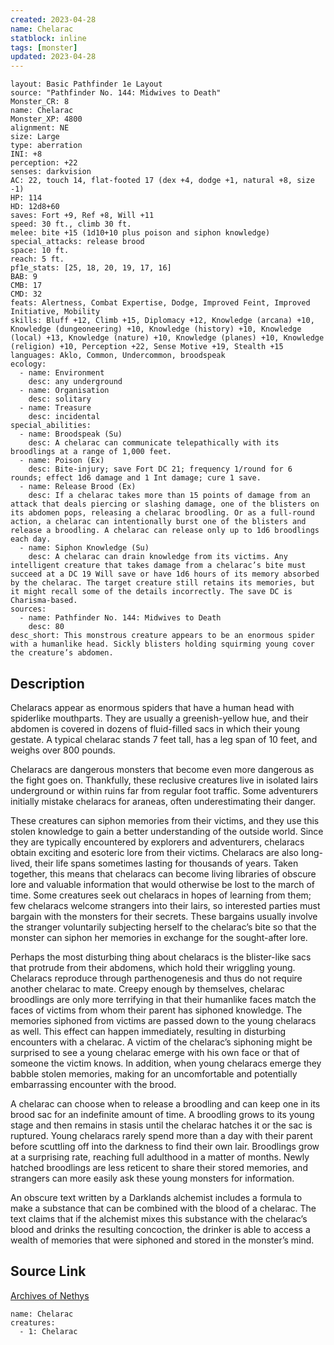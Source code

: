 ```yaml
---
created: 2023-04-28
name: Chelarac
statblock: inline
tags: [monster]
updated: 2023-04-28
---
```

```statblock
layout: Basic Pathfinder 1e Layout
source: "Pathfinder No. 144: Midwives to Death"
Monster_CR: 8
name: Chelarac
Monster_XP: 4800
alignment: NE
size: Large
type: aberration
INI: +8
perception: +22
senses: darkvision
AC: 22, touch 14, flat-footed 17 (dex +4, dodge +1, natural +8, size -1)
HP: 114
HD: 12d8+60
saves: Fort +9, Ref +8, Will +11
speed: 30 ft., climb 30 ft.
melee: bite +15 (1d10+10 plus poison and siphon knowledge)
special_attacks: release brood
space: 10 ft.
reach: 5 ft.
pf1e_stats: [25, 18, 20, 19, 17, 16]
BAB: 9
CMB: 17
CMD: 32
feats: Alertness, Combat Expertise, Dodge, Improved Feint, Improved Initiative, Mobility
skills: Bluff +12, Climb +15, Diplomacy +12, Knowledge (arcana) +10, Knowledge (dungeoneering) +10, Knowledge (history) +10, Knowledge (local) +13, Knowledge (nature) +10, Knowledge (planes) +10, Knowledge (religion) +10, Perception +22, Sense Motive +19, Stealth +15
languages: Aklo, Common, Undercommon, broodspeak
ecology:
  - name: Environment
    desc: any underground
  - name: Organisation
    desc: solitary
  - name: Treasure
    desc: incidental
special_abilities:
  - name: Broodspeak (Su)
    desc: A chelarac can communicate telepathically with its broodlings at a range of 1,000 feet.
  - name: Poison (Ex)
    desc: Bite-injury; save Fort DC 21; frequency 1/round for 6 rounds; effect 1d6 damage and 1 Int damage; cure 1 save.
  - name: Release Brood (Ex)
    desc: If a chelarac takes more than 15 points of damage from an attack that deals piercing or slashing damage, one of the blisters on its abdomen pops, releasing a chelarac broodling. Or as a full-round action, a chelarac can intentionally burst one of the blisters and release a broodling. A chelarac can release only up to 1d6 broodlings each day.
  - name: Siphon Knowledge (Su)
    desc: A chelarac can drain knowledge from its victims. Any intelligent creature that takes damage from a chelarac’s bite must succeed at a DC 19 Will save or have 1d6 hours of its memory absorbed by the chelarac. The target creature still retains its memories, but it might recall some of the details incorrectly. The save DC is Charisma-based.
sources:
  - name: Pathfinder No. 144: Midwives to Death
    desc: 80
desc_short: This monstrous creature appears to be an enormous spider with a humanlike head. Sickly blisters holding squirming young cover the creature’s abdomen.
```
## Description
Chelaracs appear as enormous spiders that have a human head with spiderlike mouthparts. They are usually a greenish-yellow hue, and their abdomen is covered in dozens of fluid-filled sacs in which their young gestate. A typical chelarac stands 7 feet tall, has a leg span of 10 feet, and weighs over 800 pounds.

 Chelaracs are dangerous monsters that become even more dangerous as the fight goes on. Thankfully, these reclusive creatures live in isolated lairs underground or within ruins far from regular foot traffic. Some adventurers initially mistake chelaracs for araneas, often underestimating their danger.

 These creatures can siphon memories from their victims, and they use this stolen knowledge to gain a better understanding of the outside world. Since they are typically encountered by explorers and adventurers, chelaracs obtain exciting and esoteric lore from their victims. Chelaracs are also long-lived, their life spans sometimes lasting for thousands of years. Taken together, this means that chelaracs can become living libraries of obscure lore and valuable information that would otherwise be lost to the march of time. Some creatures seek out chelaracs in hopes of learning from them; few chelaracs welcome strangers into their lairs, so interested parties must bargain with the monsters for their secrets. These bargains usually involve the stranger voluntarily subjecting herself to the chelarac’s bite so that the monster can siphon her memories in exchange for the sought-after lore.

 Perhaps the most disturbing thing about chelaracs is the blister-like sacs that protrude from their abdomens, which hold their wriggling young. Chelaracs reproduce through parthenogenesis and thus do not require another chelarac to mate. Creepy enough by themselves, chelarac broodlings are only more terrifying in that their humanlike faces match the faces of victims from whom their parent has siphoned knowledge. The memories siphoned from victims are passed down to the young chelaracs as well. This effect can happen immediately, resulting in disturbing encounters with a chelarac. A victim of the chelarac’s siphoning might be surprised to see a young chelarac emerge with his own face or that of someone the victim knows. In addition, when young chelaracs emerge they babble stolen memories, making for an uncomfortable and potentially embarrassing encounter with the brood.

 A chelarac can choose when to release a broodling and can keep one in its brood sac for an indefinite amount of time. A broodling grows to its young stage and then remains in stasis until the chelarac hatches it or the sac is ruptured. Young chelaracs rarely spend more than a day with their parent before scuttling off into the darkness to find their own lair. Broodlings grow at a surprising rate, reaching full adulthood in a matter of months. Newly hatched broodlings are less reticent to share their stored memories, and strangers can more easily ask these young monsters for information.

 An obscure text written by a Darklands alchemist includes a formula to make a substance that can be combined with the blood of a chelarac. The text claims that if the alchemist mixes this substance with the chelarac’s blood and drinks the resulting concoction, the drinker is able to access a wealth of memories that were siphoned and stored in the monster’s mind.
## Source Link
[Archives of Nethys](https://aonprd.com/MonsterDisplay.aspx?ItemName=Chelarac)
```encounter-table
name: Chelarac
creatures:
  - 1: Chelarac
```
